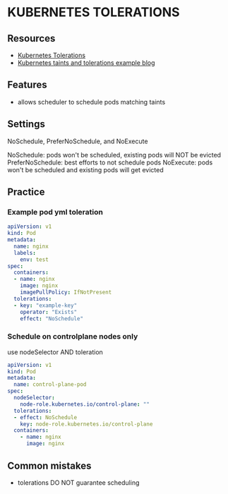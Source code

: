 # KUBERNETES TOLERATIONS

## Resources
- [Kubernetes Tolerations](https://kubernetes.io/docs/concepts/scheduling-eviction/taint-and-toleration/)
- [Kubernetes taints and tolerations example blog](https://blog.kubecost.com/blog/kubernetes-taints/)

## Features

- allows scheduler to schedule pods matching taints

## Settings
NoSchedule, PreferNoSchedule, and NoExecute

NoSchedule: pods won't be scheduled, existing pods will NOT be evicted
PreferNoSchedule: best efforts to not schedule pods
NoExecute: pods won't be scheduled and existing pods will get evicted

## Practice

### Example pod yml toleration
```yml
apiVersion: v1
kind: Pod
metadata:
  name: nginx
  labels:
    env: test
spec:
  containers:
  - name: nginx
    image: nginx
    imagePullPolicy: IfNotPresent
  tolerations:
  - key: "example-key"
    operator: "Exists"
    effect: "NoSchedule"

```

### Schedule on controlplane nodes only
use nodeSelector AND toleration
```yaml
apiVersion: v1
kind: Pod
metadata:
  name: control-plane-pod
spec:
  nodeSelector:
    node-role.kubernetes.io/control-plane: ""
  tolerations:
  - effect: NoSchedule
    key: node-role.kubernetes.io/control-plane
  containers:
    - name: nginx
      image: nginx
```
## Common mistakes

- tolerations DO NOT guarantee scheduling